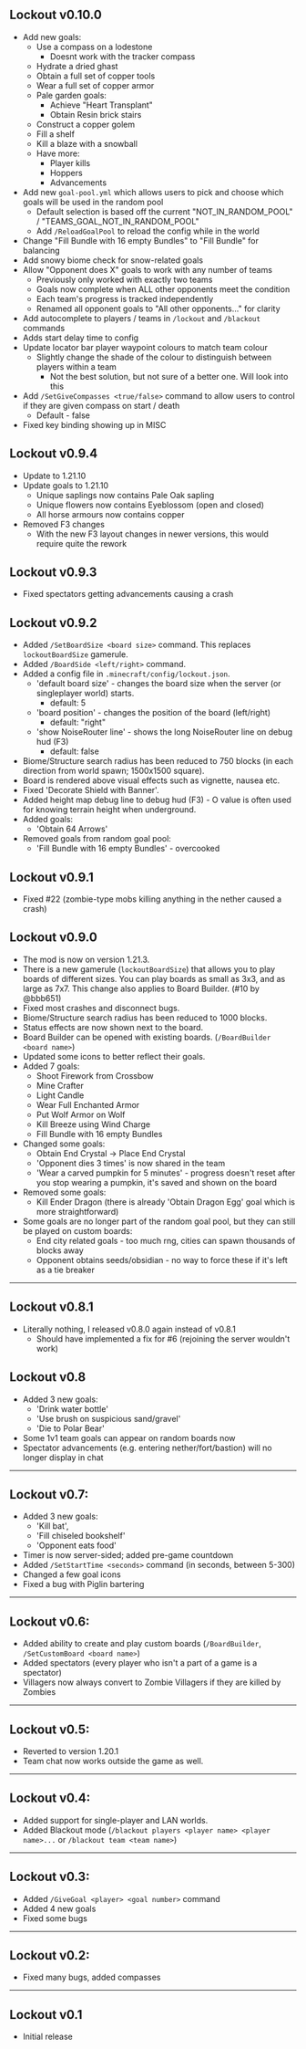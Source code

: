 ## Lockout v0.10.0
- Add new goals:
    - Use a compass on a lodestone
        - Doesnt work with the tracker compass
    - Hydrate a dried ghast
    - Obtain a full set of copper tools
    - Wear a full set of copper armor
    - Pale garden goals:
        - Achieve "Heart Transplant"
        - Obtain Resin brick stairs
    - Construct a copper golem
    - Fill a shelf
    - Kill a blaze with a snowball
    - Have more:
        - Player kills
        - Hoppers
        - Advancements
- Add new `goal-pool.yml` which allows users to pick and choose which goals will be used in the random pool
    - Default selection is based off the current "NOT_IN_RANDOM_POOL" / "TEAMS_GOAL_NOT_IN_RANDOM_POOL"
    - Add `/ReloadGoalPool` to reload the config while in the world
- Change "Fill Bundle with 16 empty Bundles" to "Fill Bundle" for balancing
- Add snowy biome check for snow-related goals
- Allow "Opponent does X" goals to work with any number of teams
    - Previously only worked with exactly two teams
    - Goals now complete when ALL other opponents meet the condition
    - Each team's progress is tracked independently
    - Renamed all opponent goals to "All other opponents..." for clarity
- Add autocomplete to players / teams in `/lockout` and `/blackout` commands
- Adds start delay time to config
- Update locator bar player waypoint colours to match team colour
    - Slightly change the shade of the colour to distinguish between players within a team
      - Not the best solution, but not sure of a better one. Will look into this
- Add `/SetGiveCompasses <true/false>` command to allow users to control if they are given compass on start / death
    - Default - false
- Fixed key binding showing up in MISC

## Lockout v0.9.4
- Update to 1.21.10
- Update goals to 1.21.10
    - Unique saplings now contains Pale Oak sapling
    - Unique flowers now contains Eyeblossom (open and closed)
    - All horse armours now contains copper
- Removed F3 changes
    - With the new F3 layout changes in newer versions, this would require quite the rework

## Lockout v0.9.3
- Fixed spectators getting advancements causing a crash

## Lockout v0.9.2
- Added `/SetBoardSize <board size>` command. This replaces `lockoutBoardSize` gamerule.
- Added `/BoardSide <left/right>` command.
- Added a config file in `.minecraft/config/lockout.json`.
    - 'default board size' - changes the board size when the server (or singleplayer world) starts.
        - default: 5
    - 'board position' - changes the position of the board (left/right)
        - default: "right"
    - 'show NoiseRouter line' - shows the long NoiseRouter line on debug hud (F3)
        - default: false
- Biome/Structure search radius has been reduced to 750 blocks (in each direction from world spawn; 1500x1500 square).
- Board is rendered above visual effects such as vignette, nausea etc.
- Fixed 'Decorate Shield with Banner'.
- Added height map debug line to debug hud (F3) - O value is often used for knowing terrain height when underground.
- Added goals:
    - 'Obtain 64 Arrows'
- Removed goals from random goal pool:
    - 'Fill Bundle with 16 empty Bundles' - overcooked

## Lockout v0.9.1
- Fixed #22 (zombie-type mobs killing anything in the nether caused a crash)

## Lockout v0.9.0
- The mod is now on version 1.21.3.
- There is a new gamerule (`lockoutBoardSize`) that allows you to play boards of different sizes. You can play boards as small as 3x3, and as large as 7x7. This change also applies to Board Builder. (#10 by @bbb651)
- Fixed most crashes and disconnect bugs.
- Biome/Structure search radius has been reduced to 1000 blocks.
- Status effects are now shown next to the board.
- Board Builder can be opened with existing boards. (`/BoardBuilder <board name>`)
- Updated some icons to better reflect their goals.
- Added 7 goals:
    - Shoot Firework from Crossbow
    - Mine Crafter
    - Light Candle
    - Wear Full Enchanted Armor
    - Put Wolf Armor on Wolf
    - Kill Breeze using Wind Charge
    - Fill Bundle with 16 empty Bundles
- Changed some goals:
    - Obtain End Crystal -> Place End Crystal
    - 'Opponent dies 3 times' is now shared in the team
    - 'Wear a carved pumpkin for 5 minutes' - progress doesn't reset after you stop wearing a pumpkin, it's saved and shown on the board
- Removed some goals:
    - Kill Ender Dragon (there is already 'Obtain Dragon Egg' goal which is more straightforward)
- Some goals are no longer part of the random goal pool, but they can still be played on custom boards:
    - End city related goals - too much rng, cities can spawn thousands of blocks away
    - Opponent obtains seeds/obsidian - no way to force these if it's left as a tie breaker
---
## Lockout v0.8.1
- Literally nothing, I released v0.8.0 again instead of v0.8.1
    - Should have implemented a fix for #6 (rejoining the server wouldn't work)

## Lockout v0.8
- Added 3 new goals:
    - 'Drink water bottle'
    - 'Use brush on suspicious sand/gravel'
    - 'Die to Polar Bear'
- Some 1v1 team goals can appear on random boards now
- Spectator advancements (e.g. entering nether/fort/bastion) will no longer display in chat
---
## Lockout v0.7:
- Added 3 new goals:
    - 'Kill bat',
    - 'Fill chiseled bookshelf'
    - 'Opponent eats food'
- Timer is now server-sided; added pre-game countdown
- Added `/SetStartTime <seconds>` command (in seconds, between 5-300)
- Changed a few goal icons
- Fixed a bug with Piglin bartering
---
## Lockout v0.6:
- Added ability to create and play custom boards (`/BoardBuilder`, `/SetCustomBoard <board name>`)
- Added spectators (every player who isn't a part of a game is a spectator)
- Villagers now always convert to Zombie Villagers if they are killed by Zombies
---
## Lockout v0.5:
- Reverted to version 1.20.1
- Team chat now works outside the game as well.
---
## Lockout v0.4:
- Added support for single-player and LAN worlds.
- Added Blackout mode (`/blackout players <player name> <player name>...` or `/blackout team <team name>`)
---
## Lockout v0.3:
- Added `/GiveGoal <player> <goal number>` command
- Added 4 new goals
- Fixed some bugs
---
## Lockout v0.2:
- Fixed many bugs, added compasses
---
## Lockout v0.1
- Initial release